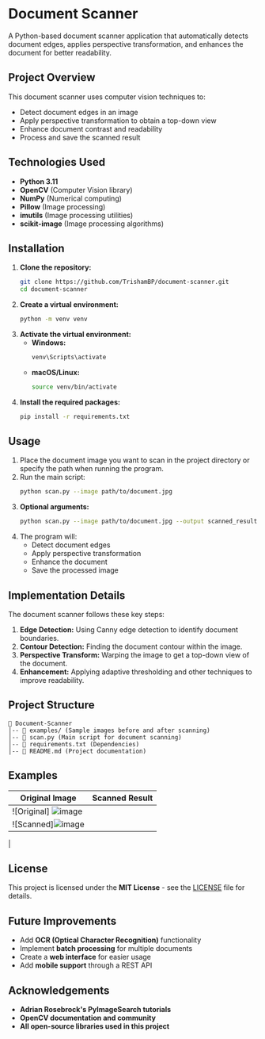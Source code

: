 # Document Scanner

A Python-based document scanner application that automatically detects document edges, applies perspective transformation, and enhances the document for better readability.

## Project Overview

This document scanner uses computer vision techniques to:

- Detect document edges in an image
- Apply perspective transformation to obtain a top-down view
- Enhance document contrast and readability
- Process and save the scanned result

## Technologies Used

- **Python 3.11**
- **OpenCV** (Computer Vision library)
- **NumPy** (Numerical computing)
- **Pillow** (Image processing)
- **imutils** (Image processing utilities)
- **scikit-image** (Image processing algorithms)

## Installation

1. **Clone the repository:**
   ```bash
   git clone https://github.com/TrishamBP/document-scanner.git
   cd document-scanner
   ```
2. **Create a virtual environment:**
   ```bash
   python -m venv venv
   ```
3. **Activate the virtual environment:**
   - **Windows:**
     ```bash
     venv\Scripts\activate
     ```
   - **macOS/Linux:**
     ```bash
     source venv/bin/activate
     ```
4. **Install the required packages:**
   ```bash
   pip install -r requirements.txt
   ```

## Usage

1. Place the document image you want to scan in the project directory or specify the path when running the program.
2. Run the main script:
   ```bash
   python scan.py --image path/to/document.jpg
   ```
3. **Optional arguments:**
   ```bash
   python scan.py --image path/to/document.jpg --output scanned_result.jpg
   ```
4. The program will:
   - Detect document edges
   - Apply perspective transformation
   - Enhance the document
   - Save the processed image

## Implementation Details

The document scanner follows these key steps:

1. **Edge Detection:** Using Canny edge detection to identify document boundaries.
2. **Contour Detection:** Finding the document contour within the image.
3. **Perspective Transform:** Warping the image to get a top-down view of the document.
4. **Enhancement:** Applying adaptive thresholding and other techniques to improve readability.

## Project Structure

```
📂 Document-Scanner
│-- 📂 examples/ (Sample images before and after scanning)
│-- 📜 scan.py (Main script for document scanning)
│-- 📜 requirements.txt (Dependencies)
│-- 📜 README.md (Project documentation)
```

## Examples

| Original Image                     | Scanned Result                   |
| ---------------------------------- | -------------------------------- |
| ![Original] ![image](https://github.com/user-attachments/assets/a482780d-487c-409b-8f21-b346f99bc0e0)
 | ![Scanned]![image](https://github.com/user-attachments/assets/4315b4d6-1328-4b04-9146-8f9965e689ad)
 |

## License

This project is licensed under the **MIT License** - see the [LICENSE](LICENSE) file for details.

## Future Improvements

- Add **OCR (Optical Character Recognition)** functionality
- Implement **batch processing** for multiple documents
- Create a **web interface** for easier usage
- Add **mobile support** through a REST API

## Acknowledgements

- **Adrian Rosebrock's PyImageSearch tutorials**
- **OpenCV documentation and community**
- **All open-source libraries used in this project**
